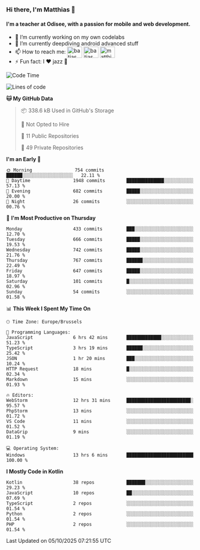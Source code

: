 ### Hi there, I'm Matthias 👋

#### I'm a teacher at Odisee, with a passion for mobile and web development.

- 🔭 I’m currently working on my own codelabs
- 🌱 I’m currently deepdiving android advanced stuff
- 📫 How to reach me: <a href="https://dev.to/batjas" target="_blank"><img align="center" src="https://raw.githubusercontent.com/rahuldkjain/github-profile-readme-generator/master/src/images/icons/Social/devto.svg" alt="batjas" height="30" width="40" /></a>
<a href="https://twitter.com/batjas" target="_blank"><img align="center" src="https://raw.githubusercontent.com/rahuldkjain/github-profile-readme-generator/master/src/images/icons/Social/twitter.svg" alt="batjas" height="30" width="40" /></a>
<a href="https://linkedin.com/in/matthiasdruwé" target="_blank"><img align="center" src="https://raw.githubusercontent.com/rahuldkjain/github-profile-readme-generator/master/src/images/icons/Social/linked-in-alt.svg" alt="matthiasdruwé" height="30" width="40" /></a>
- ⚡ Fun fact: I ❤ jazz 🎷


<!--START_SECTION:waka-->
![Code Time](http://img.shields.io/badge/Code%20Time-1%2C491%20hrs%2047%20mins-blue)

![Lines of code](https://img.shields.io/badge/From%20Hello%20World%20I%27ve%20Written-8.5%20million%20lines%20of%20code-blue)

**🐱 My GitHub Data** 

> 📦 338.6 kB Used in GitHub's Storage 
 > 
> 🚫 Not Opted to Hire
 > 
> 📜 11 Public Repositories 
 > 
> 🔑 49 Private Repositories 
 > 
**I'm an Early 🐤** 

```text
🌞 Morning                754 commits         ██████░░░░░░░░░░░░░░░░░░░   22.11 % 
🌆 Daytime                1948 commits        ██████████████░░░░░░░░░░░   57.13 % 
🌃 Evening                682 commits         █████░░░░░░░░░░░░░░░░░░░░   20.00 % 
🌙 Night                  26 commits          ░░░░░░░░░░░░░░░░░░░░░░░░░   00.76 % 
```
📅 **I'm Most Productive on Thursday** 

```text
Monday                   433 commits         ███░░░░░░░░░░░░░░░░░░░░░░   12.70 % 
Tuesday                  666 commits         █████░░░░░░░░░░░░░░░░░░░░   19.53 % 
Wednesday                742 commits         █████░░░░░░░░░░░░░░░░░░░░   21.76 % 
Thursday                 767 commits         ██████░░░░░░░░░░░░░░░░░░░   22.49 % 
Friday                   647 commits         █████░░░░░░░░░░░░░░░░░░░░   18.97 % 
Saturday                 101 commits         █░░░░░░░░░░░░░░░░░░░░░░░░   02.96 % 
Sunday                   54 commits          ░░░░░░░░░░░░░░░░░░░░░░░░░   01.58 % 
```


📊 **This Week I Spent My Time On** 

```text
🕑︎ Time Zone: Europe/Brussels

💬 Programming Languages: 
JavaScript               6 hrs 42 mins       █████████████░░░░░░░░░░░░   51.23 % 
TypeScript               3 hrs 19 mins       ██████░░░░░░░░░░░░░░░░░░░   25.42 % 
JSON                     1 hr 20 mins        ███░░░░░░░░░░░░░░░░░░░░░░   10.24 % 
HTTP Request             18 mins             █░░░░░░░░░░░░░░░░░░░░░░░░   02.34 % 
Markdown                 15 mins             ░░░░░░░░░░░░░░░░░░░░░░░░░   01.93 % 

🔥 Editors: 
WebStorm                 12 hrs 31 mins      ████████████████████████░   95.57 % 
PhpStorm                 13 mins             ░░░░░░░░░░░░░░░░░░░░░░░░░   01.72 % 
VS Code                  11 mins             ░░░░░░░░░░░░░░░░░░░░░░░░░   01.52 % 
DataGrip                 9 mins              ░░░░░░░░░░░░░░░░░░░░░░░░░   01.19 % 

💻 Operating System: 
Windows                  13 hrs 6 mins       █████████████████████████   100.00 % 
```

**I Mostly Code in Kotlin** 

```text
Kotlin                   38 repos            ███████░░░░░░░░░░░░░░░░░░   29.23 % 
JavaScript               10 repos            ██░░░░░░░░░░░░░░░░░░░░░░░   07.69 % 
TypeScript               2 repos             ░░░░░░░░░░░░░░░░░░░░░░░░░   01.54 % 
Python                   2 repos             ░░░░░░░░░░░░░░░░░░░░░░░░░   01.54 % 
PHP                      2 repos             ░░░░░░░░░░░░░░░░░░░░░░░░░   01.54 % 
```




 Last Updated on 05/10/2025 07:21:55 UTC
<!--END_SECTION:waka-->
